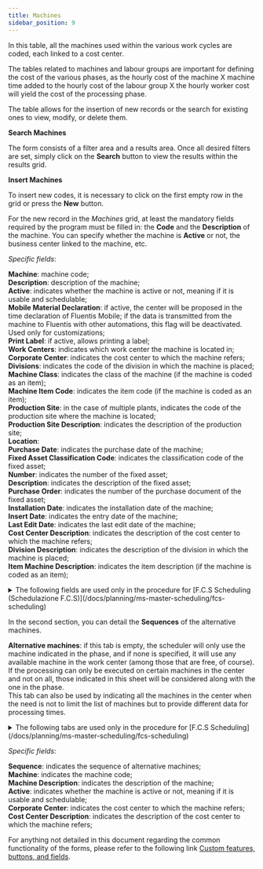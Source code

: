 ```yaml
---
title: Machines 
sidebar_position: 9
---
```


In this table, all the machines used within the various work cycles are coded, each linked to a cost center.

The tables related to machines and labour groups are important for defining the cost of the various phases, as the hourly cost of the machine X machine time added to the hourly cost of the labour group X the hourly worker cost will yield the cost of the processing phase.

The table allows for the insertion of new records or the search for existing ones to view, modify, or delete them.

**Search Machines**

The form consists of a filter area and a results area. Once all desired filters are set, simply click on the **Search** button to view the results within the results grid.

**Insert Machines**

To insert new codes, it is necessary to click on the first empty row in the grid or press the **New** button.

For the new record in the *Machines* grid, at least the mandatory fields required by the program must be filled in: the **Code** and the **Description** of the machine. You can specify whether the machine is **Active** or not, the business center linked to the machine, etc.

*Specific fields*: 

**Machine**: machine code;  
**Description**: description of the machine;  
**Active**: indicates whether the machine is active or not, meaning if it is usable and schedulable;  
**Mobile Material Declaration**: if active, the center will be proposed in the time declaration of Fluentis Mobile; if the data is transmitted from the machine to Fluentis with other automations, this flag will be deactivated. Used only for customizations;  
**Print Label**: if active, allows printing a label;  
**Work Centers**: indicates which work center the machine is located in;  
**Corporate Center**: indicates the cost center to which the machine refers;  
**Divisions**: indicates the code of the division in which the machine is placed;  
**Machine Class**: indicates the class of the machine (if the machine is coded as an item);  
**Machine Item Code**: indicates the item code (if the machine is coded as an item);  
**Production Site**: in the case of multiple plants, indicates the code of the production site where the machine is located;  
**Production Site Description**: indicates the description of the production site;  
**Location**:           
**Purchase Date**: indicates the purchase date of the machine;  
**Fixed Asset Classification Code**: indicates the classification code of the fixed asset;  
**Number**: indicates the number of the fixed asset;  
**Description**: indicates the description of the fixed asset;  
**Purchase Order**: indicates the number of the purchase document of the fixed asset;  
**Installation Date**: indicates the installation date of the machine;  
**Insert Date**: indicates the entry date of the machine;  
**Last Edit Date**: indicates the last edit date of the machine;  
**Cost Center Description**: indicates the description of the cost center to which the machine refers;  
**Division Description**: indicates the description of the division in which the machine is placed;  
**Item Machine Description**: indicates the item description (if the machine is coded as an item);  

<details>
<summary> The following fields are used only in the procedure for [F.C.S Scheduling (Schedulazione F.C.S)](/docs/planning/ms-master-scheduling/fcs-scheduling) </summary>

**Working Shift**: choose the standard working shift of the machine (if you choose a shift that is larger than that of the corresponding work center, the latter will still prevail). With the exception of workers, for all other resources if there is a break in the shift it will be ignored. Only workers have a physical and legal need for a break. If the machine requires the presence of an operator, it will be forced to respect the operator's work break, so the hours that can actually be worked are limited by the operator. 
For example, if the operator's working shift is 08:00 - 12:00, 13:00 -17:00, the machine will not produce during the break, even if a shift without a break has been set for it, starting at 08:00 and ending at 17:00. The difference between setting a shift with or without a break for the machine is only in the capacity shown in the relative load histogram. In the example given, if you set a shift without a break, the histogram will show a capacity of 9 hours, but the machine will never work more than 8, because its theoretical capacity is 9 hours, but in practice it would never be able to work more than 8 hours. If you set a shift equal to that of the worker, the capacity shown on the histogram is 8 hours.       
**Working Shift Description**: indicates the description of the working shift;               
**% Efficiency**: the work time on the phase is increased or decreased based on the value of this field. For example, if it is 50%, the processing time on the machine will be double compared to what is indicated on the phase. It helps to account for the varying productivity of machines in the same center, but the same objective can be achieved using alternative machines on the phase, indicating the respective processing times;      
**% Setup Labor**: indicates the percentage of the worker's time absorbed during setup. If less than 100%, the worker can work on multiple machines simultaneously;         
**% Processing Labor**: indicates the percentage of the worker's time absorbed during production. If less than 100%, the worker can work on multiple machines simultaneously;          
**Setup Rule**: setup rule applicable to the machine (for phases with setup attributes). See the corresponding form to understand how to set the rule. This field should be used if the setup time for the machine is not negligible, and if it can vary greatly based on the change in configuration, between previous processing and subsequent processing. The scheduler can create an optimal work sequence only if it is given the ability to accurately calculate setup time, through the definition of setup attributes. Setup time is one of the elements that determine the optimal sequence, but it is generally not the only one. This time is multiplied by the hourly cost of the machine, leading to the calculation of the setup cost of a task. Through some scheduling parameters, a cost due to anticipating a job, and one due to delaying it, is calculated. An optimal sequence cannot be achieved if some tasks are either too anticipated or too delayed to reduce setup time. Thus, the optimal sequence is a compromise between the need to reduce setup time to increase machine productivity and the need not to increase work in process and not to create excessive delays in processing;         
**Grouping Rule**: grouping rule applicable (the phases must have a grouping code). See the corresponding form to understand how to set it. If a machine has a grouping rule, the relevant processes will be executed not individually but in groups having the same grouping code. The machine will be operated in sequential work sessions, in each of which only phases with the same grouping code will be treated together. In order to maximize the productivity of the machine, the scheduler will attempt to start a work session only if the phases of a grouping exceed the minimum filling limit of the machine, as established in the grouping rule, unless there is at least one phase in the group that has waited for a time exceeding the maximum allowed in the corresponding scheduling parameter. If the filling given by phases with the same grouping code surpasses the maximum limit set in the grouping rule, multiple work sessions will be created, each with its own task, seeking each time the combination of phases that maximizes the filling of the machine. This operating logic is partially modified if the machine also has a setup rule. In fact, the sequence of work sessions generated by the scheduler will attempt to optimize the machine's productivity, considering not only its filling but also the time lost in the associated setup. The productivity of a group of phases with the same grouping code is calculated by considering the total processing time (number of sessions times the duration of a session plus setup time) and the total volume of work done in that time. When there are multiple groups to choose from, the scheduler always selects the one with the highest productivity, unless there is a process in the group that has exceeded the maximum waiting time established in the corresponding scheduling parameter;          
**Scheduling setup hour cost**: scheduling setup hour cost (used to determine the sequence of operations on machines with a setup rule). This value is multiplied by the setup time calculated through the setup rule, in order to calculate the total cost of setup, which is one of the three costs considered to determine the optimal processing sequence.
**Background color**: indicates the background color used in the machine Gantt for this machine; (currently not yet implemented)       
**Text color**: indicates the text color used in the machine Gantt for this machine; (currently not yet implemented) 

</details>

In the second section, you can detail the **Sequences** of the alternative machines.

**Alternative machines**: if this tab is empty, the scheduler will only use the machine indicated in the phase, and if none is specified, it will use any available machine in the work center (among those that are free, of course). If the processing can only be executed on certain machines in the center and not on all, those indicated in this sheet will be considered along with the one in the phase.  
This tab can also be used by indicating all the machines in the center when the need is not to limit the list of machines but to provide different data for processing times.

<details>
<summary> The following tabs are used only in the procedure for [F.C.S Scheduling](/docs/planning/ms-master-scheduling/fcs-scheduling) </summary>

**Setup Properties**: this tab allows you to define which setup properties should be considered for the machine, the coefficients to be applied for numerical attributes, setup and dismantling times if not numerical, or the eventual need to calculate transition values through the setup matrix.

**Initial Configuration**: this tab allows you to define the starting simulation values of the setup attributes (if at the time of importing the factory status the machine is not working, it is not possible to derive the values of the setup attributes from the phase in progress).

**Matrices**: this tab allows you to define the times to move from one value to another of a setup attribute when these depend on the combinations of previous and subsequent states (typical, for example, in the case of painting lines, or allergenic sequences in the food industry).

</details>

*Specific fields*:  

**Sequence**: indicates the sequence of alternative machines;  
**Machine**: indicates the machine code;  
**Machine Description**: indicates the description of the machine;  
**Active**: indicates whether the machine is active or not, meaning if it is usable and schedulable;  
**Corporate Center**: indicates the cost center to which the machine refers;  
**Cost Center Description**: indicates the description of the cost center to which the machine refers;   


For anything not detailed in this document regarding the common functionality of the forms, please refer to the following link [Custom features, buttons, and fields](/docs/guide/common).